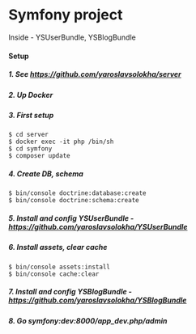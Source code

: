 Symfony project
=======
Inside - YSUserBundle, YSBlogBundle

#### Setup
##### 1. See https://github.com/yaroslavsolokha/server
##### 2. Up Docker
##### 3. First setup
```
$ cd server
$ docker exec -it php /bin/sh
$ cd symfony
$ composer update
```
##### 4. Create DB, schema
```
$ bin/console doctrine:database:create
$ bin/console doctrine:schema:create
```
##### 5. Install and config YSUserBundle - https://github.com/yaroslavsolokha/YSUserBundle
##### 6. Install assets, clear cache
```
$ bin/console assets:install
$ bin/console cache:clear

```
##### 7. Install and config YSBlogBundle - https://github.com/yaroslavsolokha/YSBlogBundle
##### 8. Go symfony:dev:8000/app_dev.php/admin